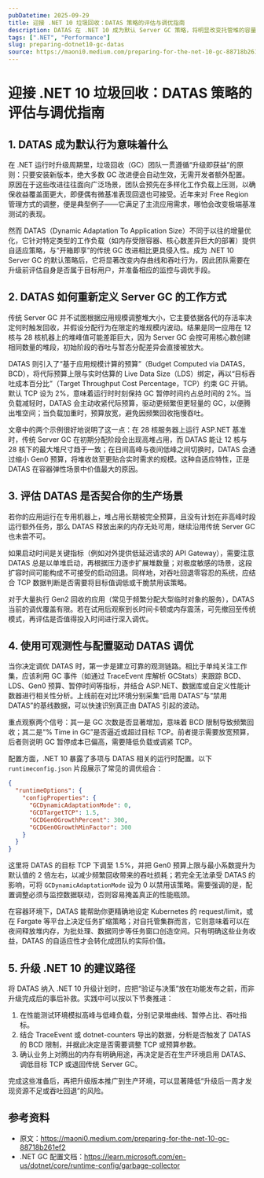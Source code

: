 ```yaml
---
pubDatetime: 2025-09-29
title: 迎接 .NET 10 垃圾回收：DATAS 策略的评估与调优指南
description: DATAS 在 .NET 10 成为默认 Server GC 策略，将明显改变托管堆的容量与吞吐权衡。本文梳理设计原则、监控指标、关停条件与调优步骤，并给出容器与自托管环境的实用配置示例，帮助团队在升级前完成验证。
tags: [".NET", "Performance"]
slug: preparing-dotnet10-gc-datas
source: https://maoni0.medium.com/preparing-for-the-net-10-gc-88718b261ef2
---
```


# 迎接 .NET 10 垃圾回收：DATAS 策略的评估与调优指南

## 1. DATAS 成为默认行为意味着什么

在 .NET 运行时升级周期里，垃圾回收（GC）团队一贯遵循“升级即获益”的原则：只要安装新版本，绝大多数 GC 改进便会自动生效，无需开发者额外配置。原因在于这些改进往往面向广泛场景，团队会预先在多样化工作负载上压测，以确保收益覆盖面更大，即便偶有微基准表现回退也可接受。近年来对 Free Region 管理方式的调整，便是典型例子——它满足了主流应用需求，哪怕会改变极端基准测试的表现。

然而 DATAS（Dynamic Adaptation To Application Size）不同于以往的增量优化，它针对特定类型的工作负载（如内存受限容器、核心数差异巨大的部署）提供自适应策略，与“开箱即享”的传统 GC 改进相比更具侵入性。成为 .NET 10 Server GC 的默认策略后，它将显著改变内存曲线和吞吐行为，因此团队需要在升级前评估自身是否属于目标用户，并准备相应的监控与调优手段。

## 2. DATAS 如何重新定义 Server GC 的工作方式

传统 Server GC 并不试图根据应用规模调整堆大小，它主要依据各代的存活率决定何时触发回收，并假设分配行为在限定的堆规模内波动。结果是同一应用在 12 核与 28 核机器上的堆峰值可能差距巨大，因为 Server GC 会按可用核心数创建相同数量的堆段，初始阶段的吞吐与暂态分配差异会直接被放大。

DATAS 则引入了“基于应用规模计算的预算”（Budget Computed via DATAS，BCD），将代际预算上限与实时估算的 Live Data Size（LDS）绑定，再以“目标吞吐成本百分比”（Target Throughput Cost Percentage，TCP）约束 GC 开销。默认 TCP 设为 2%，意味着运行时时刻保持 GC 暂停时间约占总时间的 2%。当负载减轻时，DATAS 会主动收紧代际预算，驱动更频繁但更轻量的 GC，以便腾出堆空间；当负载加重时，预算放宽，避免因频繁回收拖慢吞吐。

文章中的两个示例很好地说明了这一点：在 28 核服务器上运行 ASP.NET 基准时，传统 Server GC 在初期分配阶段会出现高堆占用，而 DATAS 能让 12 核与 28 核下的最大堆尺寸趋于一致；在日间高峰与夜间低峰之间切换时，DATAS 会通过缩小 Gen0 预算，将堆收敛至更贴合实时需求的规模。这种自适应特性，正是 DATAS 在容器弹性场景中价值最大的原因。

## 3. 评估 DATAS 是否契合你的生产场景

若你的应用运行在专用机器上，堆占用长期被完全预算，且没有计划在非高峰时段运行额外任务，那么 DATAS 释放出来的内存无处可用，继续沿用传统 Server GC 也未尝不可。

如果启动时间是关键指标（例如对外提供低延迟请求的 API Gateway），需要注意 DATAS 总是以单堆启动，再根据压力逐步扩展堆数量；对极度敏感的场景，这段扩容时间可能构成不可接受的启动回退。同样地，对吞吐回退零容忍的系统，应结合 TCP 数据判断是否需要将目标值调低或干脆禁用该策略。

对于大量执行 Gen2 回收的应用（常见于频繁分配大型临时对象的服务），DATAS 当前的调优覆盖有限。若在试用后观察到长时间卡顿或内存震荡，可先撤回至传统模式，再评估是否值得投入时间进行深入调优。

## 4. 使用可观测性与配置驱动 DATAS 调优

当你决定调优 DATAS 时，第一步是建立可靠的观测链路。相比于单纯关注工作集，应该利用 GC 事件（如通过 TraceEvent 库解析 GCStats）来跟踪 BCD、LDS、Gen0 预算、暂停时间等指标，并结合 ASP.NET、数据库或自定义性能计数器进行相关性分析。上线前在对比环境分别采集“启用 DATAS”与“禁用 DATAS”的基线数据，可以快速识别真正由 DATAS 引起的波动。

重点观察两个信号：其一是 GC 次数是否显著增加，意味着 BCD 限制导致频繁回收；其二是“% Time in GC”是否逼近或超过目标 TCP。前者提示需要放宽预算，后者则说明 GC 暂停成本已偏高，需要降低负载或调紧 TCP。

配置方面，.NET 10 暴露了多项与 DATAS 相关的运行时配置。以下 `runtimeconfig.json` 片段展示了常见的调优组合：

```json
{
  "runtimeOptions": {
    "configProperties": {
      "GCDynamicAdaptationMode": 0,
      "GCDTargetTCP": 1.5,
      "GCDGen0GrowthPercent": 300,
      "GCDGen0GrowthMinFactor": 300
    }
  }
}
```

这里将 DATAS 的目标 TCP 下调至 1.5%，并把 Gen0 预算上限与最小系数提升为默认值的 2 倍左右，以减少频繁回收带来的吞吐损耗；若完全无法承受 DATAS 的影响，可将 `GCDynamicAdaptationMode` 设为 0 以禁用该策略。需要强调的是，配置调整必须与监控数据联动，否则容易掩盖真正的性能瓶颈。

在容器环境下，DATAS 能帮助你更精确地设定 Kubernetes 的 request/limit，或在 Fargate 等平台上决定任务扩缩策略；对自托管集群而言，它则意味着可以在夜间释放堆内存，为批处理、数据同步等任务窗口创造空间。只有明确这些业务收益，DATAS 的自适应性才会转化成团队的实际价值。

## 5. 升级 .NET 10 的建议路径

将 DATAS 纳入 .NET 10 升级计划时，应把“验证与决策”放在功能发布之前，而非升级完成后的事后补救。实践中可以按以下节奏推进：

1. 在性能测试环境模拟高峰与低峰负载，分别记录堆曲线、暂停占比、吞吐指标。
2. 结合 TraceEvent 或 dotnet-counters 导出的数据，分析是否触发了 DATAS 的 BCD 限制，并据此决定是否需要调整 TCP 或预算参数。
3. 确认业务上对腾出的内存有明确用途，再决定是否在生产环境启用 DATAS、调低目标 TCP 或退回传统 Server GC。

完成这些准备后，再把升级版本推广到生产环境，可以显著降低“升级后一周才发现资源不足或吞吐回退”的风险。

## 参考资料

- 原文：https://maoni0.medium.com/preparing-for-the-net-10-gc-88718b261ef2
- .NET GC 配置文档：https://learn.microsoft.com/en-us/dotnet/core/runtime-config/garbage-collector
